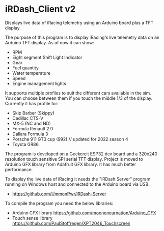# iRDash_Client v2
Displays live data of iRacing telemetry using an Arduino board plus a TFT display.

The purpose of this program is to display iRacing's live telemetry data on an Arduino TFT display.
As of now it can show:
- RPM
- Eight segment Shift Light Indicator
- Gear
- Fuel quantity
- Water temperature
- Speed
- Engine management lights

It supports multiple profiles to suit the different cars available in the sim. You can choose between them if you touch the middle 1/3 of the display.
Currently it has profile for:
- Skip Barber (Skippy)
- Cadillac CTS-V
- MX-5 (NC and ND)
- Formula Renault 2.0
- Dallara Formula 3
- Porsche 911 GT3 cup (992) // updated for 2022 season 4
- Toyota GR86

The program is developed on a Geekcreit ESP32 dev board and a 320x240 resolution touch sensitive SPI serial TFT display.
Project is moved to Arduino GFX library from Adafruit GFX library. It has much better performance.

To display the live data of iRacing it needs the "iRDash Server" program running on Windows host and connected to the Arduino board via USB.
- https://github.com/UmmonPwr/iRDash-Server

To compile the program you need the below libraries:
- Arduino GFX library https://github.com/moononournation/Arduino_GFX
- Touch sense library https://github.com/PaulStoffregen/XPT2046_Touchscreen